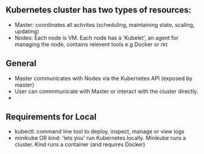 ## Kubernetes cluster has two types of resources:
- Master: coordinates all activites (scheduling, maintaining state, scaling, updating) 
- Nodes: Each node is VM. Each node has a 'Kubelet', an agent for managing the node, contains relevent tools e.g Docker or rkt

## General
- Master communicates with Nodes via the Kubernetes API (exposed by master)
- User can commmunicate with Master or interact with the cluster directly.
-
## Requirements for Local
- kubectl: command line tool to deploy, inspect, manage or view logs
- minikube OR kind: 'lets you' run Kubernetes locally. Minikube runs a cluster. Kind runs a container (and requires Docker)
